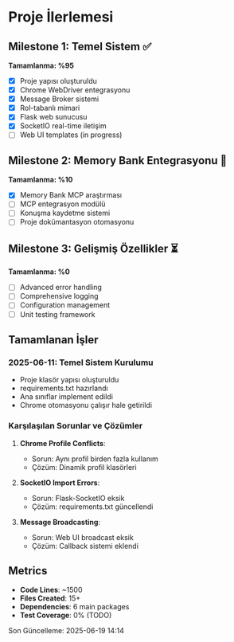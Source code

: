 # Proje İlerlemesi

## Milestone 1: Temel Sistem ✅
**Tamamlanma: %95**
- [x] Proje yapısı oluşturuldu
- [x] Chrome WebDriver entegrasyonu
- [x] Message Broker sistemi
- [x] Rol-tabanlı mimari
- [x] Flask web sunucusu
- [x] SocketIO real-time iletişim
- [ ] Web UI templates (in progress)

## Milestone 2: Memory Bank Entegrasyonu 🔄
**Tamamlanma: %10**
- [x] Memory Bank MCP araştırması
- [ ] MCP entegrasyon modülü
- [ ] Konuşma kaydetme sistemi
- [ ] Proje dokümantasyon otomasyonu

## Milestone 3: Gelişmiş Özellikler ⏳
**Tamamlanma: %0**
- [ ] Advanced error handling
- [ ] Comprehensive logging
- [ ] Configuration management
- [ ] Unit testing framework

## Tamamlanan İşler

### 2025-06-11: Temel Sistem Kurulumu
- Proje klasör yapısı oluşturuldu
- requirements.txt hazırlandı
- Ana sınıflar implement edildi
- Chrome otomasyonu çalışır hale getirildi

### Karşılaşılan Sorunlar ve Çözümler
1. **Chrome Profile Conflicts**: 
   - Sorun: Aynı profil birden fazla kullanım
   - Çözüm: Dinamik profil klasörleri

2. **SocketIO Import Errors**:
   - Sorun: Flask-SocketIO eksik
   - Çözüm: requirements.txt güncellendi

3. **Message Broadcasting**:
   - Sorun: Web UI broadcast eksik
   - Çözüm: Callback sistemi eklendi

## Metrics
- **Code Lines**: ~1500
- **Files Created**: 15+
- **Dependencies**: 6 main packages
- **Test Coverage**: 0% (TODO)

Son Güncelleme: 2025-06-19 14:14
